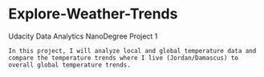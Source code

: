 # Explore-Weather-Trends
Udacity Data Analytics NanoDegree Project 1

    In this project, I will analyze local and global temperature data and compare the temperature trends where I live (Jordan/Damascus) to overall global temperature trends.
